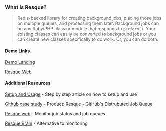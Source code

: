 ### What is Resque?

>Redis-backed library for creating background jobs, placing those jobs on multiple queues, and processing them later.
>Background jobs can be any Ruby/PHP class or module that responds to ```perform()```.
>Your existing classes can easily be converted to background jobs or you can create new classes specifically to do work. Or, you can do both.

#### Demo Links
[Demo Landing](http://resque.samirpatel.me/)

[Resque-Web](http://resque.samirpatel.me:5678/overview)

#### Additional Resources
[Setup and Usage](http://kamisama.me/2012/10/09/background-jobs-with-php-and-resque-part-1-introduction/) - Step by step article on how to setup and use

[Github case study](http://highscalability.com/blog/2009/11/6/product-resque-githubs-distrubuted-job-queue.html) - Product: Resque - GitHub's Distrubuted Job Queue

[Resque web](https://github.com/resque/resque-web) - Monitor job status and job queues

[Resque Brain](http://technology.stitchfix.com/resque-brain/) - Alternative to monitoring